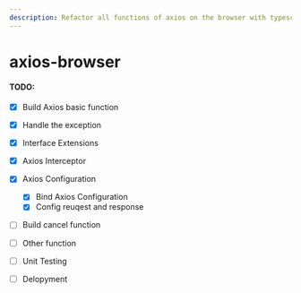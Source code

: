 ```yaml
---
description: Refactor all functions of axios on the browser with typescript
---
```


# axios-browser

#### TODO:

* [x] Build Axios basic function
* [x] Handle the exception
* [x] Interface Extensions
* [x] Axios Interceptor
* [x] Axios Configuration
  * [x] Bind Axios Configuration
  * [x] Config reuqest and response
* [ ] Build cancel function
* [ ] Other function
* [ ] Unit Testing
* [ ] Delopyment 



